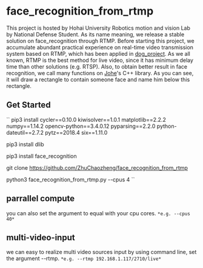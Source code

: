 # face_recognition_from_rtmp

This project is hosted by Hohai University Robotics motion and vision Lab by National Defense Student. As its name meaning, we release a stable solution on face_recognition through RTMP. Before starting this project, we accumulate abundant practical experience on real-time video transmission system based on RTMP, which has been applied in [dog_project](https://github.com/ZhuChaozheng/dog_project). As we all known, RTMP is the best method for live video, since it has minimum delay time than other solutions (e.g. RTSP). Also, to obtain better result in face recognition, we call many functions on [Johe](https://github.com/ageitgey/face_recognition)'s C++ library. As you can see, it will draw a rectangle to contain someone face and name him below this rectangle.


## Get Started
``
pip3 install cycler==0.10.0 kiwisolver==1.0.1 matplotlib==2.2.2 numpy==1.14.2 opencv-python==3.4.0.12 pyparsing==2.2.0 python-dateutil==2.7.2 pytz==2018.4 six==1.11.0

pip3 install dlib

pip3 install face_recognition

git clone https://github.com/ZhuChaozheng/face_recognition_from_rtmp

python3 face_recognition_from_rtmp.py --cpus 4
``

## parrallel compute
you can also set the argument to equal with your cpu cores. ``*e.g. --cpus 40*``

## multi-video-input
we can easy to realize multi video sources input by using command line, set the argument --rtmp. ``*e.g. --rtmp 192.168.1.117/2710/live*``
